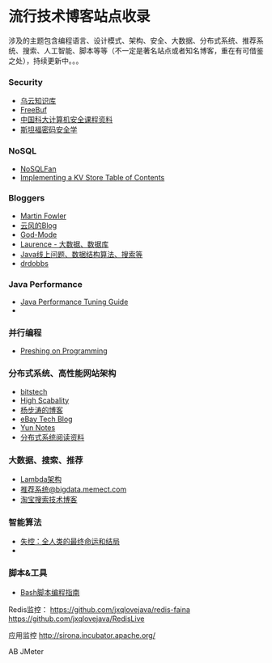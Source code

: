 # 流行技术博客站点收录

涉及的主题包含编程语言、设计模式、架构、安全、大数据、分布式系统、推荐系统、搜索、人工智能、脚本等等（不一定是著名站点或者知名博客，重在有可借鉴之处），持续更新中。。。

### Security
* <a href="http://drops.wooyun.org/" target="_blank">乌云知识库</a>
* <a href="http://www.freebuf.com/" target="_blank">FreeBuf</a>
* <a href="http://staff.ustc.edu.cn/~sycheng/cs/" target="_blank">中国科大计算机安全课程资料</a>
* <a href="https://crypto.stanford.edu/" target="_blank">斯坦福密码安全学</a>

### NoSQL
* <a href="http://blog.nosqlfan.com/newslist" target="_blank">NoSQLFan</a>
* <a href="http://codecapsule.com/2012/11/07/ikvs-implementing-a-key-value-store-table-of-contents/" target="_blank">Implementing a KV Store Table of Contents</a>

### Bloggers

* <a href="http://martinfowler.com/" target="_blank">Martin Fowler</a>
* <a href="http://blog.codingnow.com/" target="_blank">云风的Blog</a>
* <a href="http://site.douban.com/196781/room/2541807/" target="_blank">God-Mode</a>
* <a href="http://blog.csdn.net/bluishglc/" target="_blank">Laurence - 大数据、数据库</a>
* <a href="http://www.chepoo.com/">Java线上问题、数据结构算法、搜索等</a>
* <a href="http://www.drdobbs.com/" target="_blank">drdobbs</a>

### Java Performance

* <a href="http://java-performance.info/" target="_blank">Java Performance Tuning Guide</a>
* 

### 并行编程

* <a href="http://preshing.com/" target="_blank">Preshing on Programming</a>

### 分布式系统、高性能网站架构

* <a href="http://www.bitstech.net/" target="_blank">bitstech</a>
* <a href="http://highscalability.com/" target="_blank">High Scabality</a>
* <a href="http://blog.csdn.net/yangbutao/article/list/14" target="_blank">杨步涛的博客</a>
* <a href="http://www.ebaytechblog.com/" target="_blank">eBay Tech Blog</a>
* <a href="http://blog.yunnotes.net/" target="_blank">Yun Notes</a>
* <a href="http://dancres.github.io/Pages/" target="_blank">分布式系统阅读资料</a>


### 大数据、搜索、推荐

* <a href="http://lambda-architecture.net/" target="_blank">Lambda架构</a>
* <a href="http://bigdata.memect.com/?tag=recommendationsystems">推荐系统@bigdata.memect.com</a>
* <a href="http://www.searchtb.com/" target="_blank">淘宝搜索技术博客</a>


### 智能算法

* <a href="http://book.douban.com/subject/5375620/" target="_blank">失控：全人类的最终命运和结局</a>
* <a href="http://www.cleveralgorithms.com/nature-inspired/index.html" target="_blank"></a>


### 脚本&工具

* <a href="http://www.lzhaohao.info/abs/" target="_blank">Bash脚本编程指南</a>


Redis监控：
https://github.com/jxqlovejava/redis-faina
https://github.com/jxqlovejava/RedisLive

应用监控
http://sirona.incubator.apache.org/

AB
JMeter





